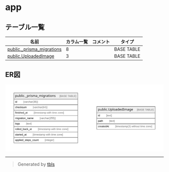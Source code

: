 # app

## テーブル一覧

| 名前 | カラム一覧 | コメント | タイプ |
| ---- | ------- | ------- | ---- |
| [public._prisma_migrations](public._prisma_migrations.md) | 8 |  | BASE TABLE |
| [public.UploadedImage](public.UploadedImage.md) | 3 |  | BASE TABLE |

## ER図

![er](schema.svg)

---

> Generated by [tbls](https://github.com/k1LoW/tbls)
